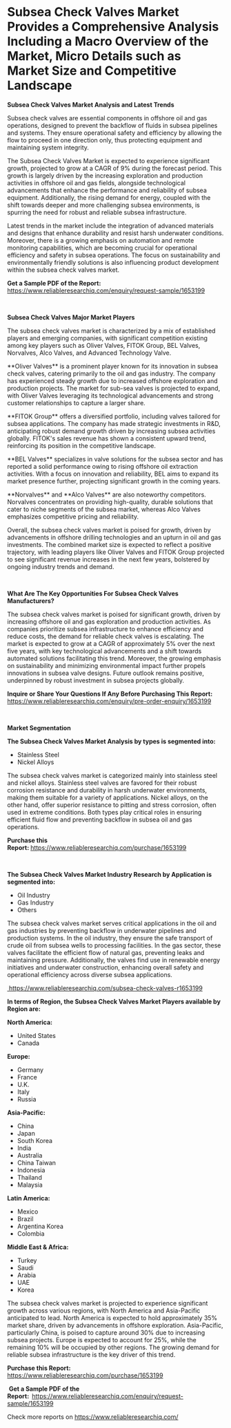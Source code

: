<p><h1>Subsea Check Valves Market Provides a Comprehensive Analysis Including a Macro Overview of the Market, Micro Details such as Market Size and Competitive Landscape</h1></p><p><strong>Subsea Check Valves Market Analysis and Latest Trends</strong></p>
<p><p>Subsea check valves are essential components in offshore oil and gas operations, designed to prevent the backflow of fluids in subsea pipelines and systems. They ensure operational safety and efficiency by allowing the flow to proceed in one direction only, thus protecting equipment and maintaining system integrity.</p><p>The Subsea Check Valves Market is expected to experience significant growth, projected to grow at a CAGR of 9% during the forecast period. This growth is largely driven by the increasing exploration and production activities in offshore oil and gas fields, alongside technological advancements that enhance the performance and reliability of subsea equipment. Additionally, the rising demand for energy, coupled with the shift towards deeper and more challenging subsea environments, is spurring the need for robust and reliable subsea infrastructure.</p><p>Latest trends in the market include the integration of advanced materials and designs that enhance durability and resist harsh underwater conditions. Moreover, there is a growing emphasis on automation and remote monitoring capabilities, which are becoming crucial for operational efficiency and safety in subsea operations. The focus on sustainability and environmentally friendly solutions is also influencing product development within the subsea check valves market.</p></p>
<p><strong>Get a Sample PDF of the Report:&nbsp;</strong> <a href="https://www.reliableresearchiq.com/enquiry/request-sample/1653199?utm_campaign=2297&utm_medium=2&utm_source=Github&utm_content=ia&utm_term=05032025&utm_id=subsea-check-valves">https://www.reliableresearchiq.com/enquiry/request-sample/1653199</a></p>
<p>&nbsp;</p>
<p><strong>Subsea Check Valves Major Market Players</strong></p>
<p><p>The subsea check valves market is characterized by a mix of established players and emerging companies, with significant competition existing among key players such as Oliver Valves, FITOK Group, BEL Valves, Norvalves, Alco Valves, and Advanced Technology Valve.</p><p>**Oliver Valves** is a prominent player known for its innovation in subsea check valves, catering primarily to the oil and gas industry. The company has experienced steady growth due to increased offshore exploration and production projects. The market for sub-sea valves is projected to expand, with Oliver Valves leveraging its technological advancements and strong customer relationships to capture a larger share.</p><p>**FITOK Group** offers a diversified portfolio, including valves tailored for subsea applications. The company has made strategic investments in R&D, anticipating robust demand growth driven by increasing subsea activities globally. FITOK's sales revenue has shown a consistent upward trend, reinforcing its position in the competitive landscape.</p><p>**BEL Valves** specializes in valve solutions for the subsea sector and has reported a solid performance owing to rising offshore oil extraction activities. With a focus on innovation and reliability, BEL aims to expand its market presence further, projecting significant growth in the coming years.</p><p>**Norvalves** and **Alco Valves** are also noteworthy competitors. Norvalves concentrates on providing high-quality, durable solutions that cater to niche segments of the subsea market, whereas Alco Valves emphasizes competitive pricing and reliability.</p><p>Overall, the subsea check valves market is poised for growth, driven by advancements in offshore drilling technologies and an upturn in oil and gas investments. The combined market size is expected to reflect a positive trajectory, with leading players like Oliver Valves and FITOK Group projected to see significant revenue increases in the next few years, bolstered by ongoing industry trends and demand.</p></p>
<p>&nbsp;</p>
<p><strong>What Are The Key Opportunities For Subsea Check Valves Manufacturers?</strong></p>
<p><p>The subsea check valves market is poised for significant growth, driven by increasing offshore oil and gas exploration and production activities. As companies prioritize subsea infrastructure to enhance efficiency and reduce costs, the demand for reliable check valves is escalating. The market is expected to grow at a CAGR of approximately 5% over the next five years, with key technological advancements and a shift towards automated solutions facilitating this trend. Moreover, the growing emphasis on sustainability and minimizing environmental impact further propels innovations in subsea valve designs. Future outlook remains positive, underpinned by robust investment in subsea projects globally.</p></p>
<p><strong>Inquire or Share Your Questions If Any Before Purchasing This Report:</strong> <a href="https://www.reliableresearchiq.com/enquiry/pre-order-enquiry/1653199?utm_campaign=2297&utm_medium=2&utm_source=Github&utm_content=ia&utm_term=05032025&utm_id=subsea-check-valves">https://www.reliableresearchiq.com/enquiry/pre-order-enquiry/1653199</a></p>
<p>&nbsp;</p>
<p><strong>Market Segmentation</strong></p>
<p><strong>The Subsea Check Valves Market Analysis by types is segmented into:</strong></p>
<p><ul><li>Stainless Steel</li><li>Nickel Alloys</li></ul></p>
<p><p>The subsea check valves market is categorized mainly into stainless steel and nickel alloys. Stainless steel valves are favored for their robust corrosion resistance and durability in harsh underwater environments, making them suitable for a variety of applications. Nickel alloys, on the other hand, offer superior resistance to pitting and stress corrosion, often used in extreme conditions. Both types play critical roles in ensuring efficient fluid flow and preventing backflow in subsea oil and gas operations.</p></p>
<p><strong>Purchase this Report:&nbsp;</strong><a href="https://www.reliableresearchiq.com/purchase/1653199?utm_campaign=2297&utm_medium=2&utm_source=Github&utm_content=ia&utm_term=05032025&utm_id=subsea-check-valves">https://www.reliableresearchiq.com/purchase/1653199</a></p>
<p>&nbsp;</p>
<p><strong>The Subsea Check Valves Market Industry Research by Application is segmented into:</strong></p>
<p><ul><li>Oil Industry</li><li>Gas Industry</li><li>Others</li></ul></p>
<p><p>The subsea check valves market serves critical applications in the oil and gas industries by preventing backflow in underwater pipelines and production systems. In the oil industry, they ensure the safe transport of crude oil from subsea wells to processing facilities. In the gas sector, these valves facilitate the efficient flow of natural gas, preventing leaks and maintaining pressure. Additionally, the valves find use in renewable energy initiatives and underwater construction, enhancing overall safety and operational efficiency across diverse subsea applications.</p></p>
<p><a href="https://www.reliableresearchiq.com/subsea-check-valves-r1653199?utm_campaign=2297&utm_medium=2&utm_source=Github&utm_content=ia&utm_term=05032025&utm_id=subsea-check-valves">&nbsp;https://www.reliableresearchiq.com/subsea-check-valves-r1653199</a></p>
<p><strong>In terms of Region, the Subsea Check Valves Market Players available by Region are:</strong></p>
<p>
    <p> <strong> North America: </strong>
        <ul>
            <li>United States</li>
            <li>Canada</li>
        </ul>
        </p> 
    <p> <strong> Europe: </strong>
        <ul>
            <li>Germany</li>
            <li>France</li>
            <li>U.K.</li>
            <li>Italy</li>
            <li>Russia</li>
        </ul>
        </p> 
    <p> <strong> Asia-Pacific: </strong>
        <ul>
            <li>China</li>
            <li>Japan</li>
            <li>South Korea</li>
            <li>India</li>
            <li>Australia</li>
            <li>China Taiwan</li>
            <li>Indonesia</li>
            <li>Thailand</li>
            <li>Malaysia</li>
        </ul>
        </p> 
    <p> <strong> Latin America: </strong>
        <ul>
            <li>Mexico</li>
            <li>Brazil</li>
            <li>Argentina Korea</li>
            <li>Colombia</li>
        </ul>
        </p> 
    <p> <strong> Middle East & Africa: </strong>
        <ul>
            <li>Turkey</li>
            <li>Saudi</li>
            <li>Arabia</li>
            <li>UAE</li>
            <li>Korea</li>
        </ul>
    </p>
    </p>
<p><p>The subsea check valves market is projected to experience significant growth across various regions, with North America and Asia-Pacific anticipated to lead. North America is expected to hold approximately 35% market share, driven by advancements in offshore exploration. Asia-Pacific, particularly China, is poised to capture around 30% due to increasing subsea projects. Europe is expected to account for 25%, while the remaining 10% will be occupied by other regions. The growing demand for reliable subsea infrastructure is the key driver of this trend.</p></p>
<p><strong>Purchase this Report: </strong><a href="https://www.reliableresearchiq.com/purchase/1653199?utm_campaign=2297&utm_medium=2&utm_source=Github&utm_content=ia&utm_term=05032025&utm_id=subsea-check-valves">https://www.reliableresearchiq.com/purchase/1653199</a></p>
<p>&nbsp;<strong>Get a Sample PDF of the Report:&nbsp;&nbsp;</strong><a href="https://www.reliableresearchiq.com/enquiry/request-sample/1653199?utm_campaign=2297&utm_medium=2&utm_source=Github&utm_content=ia&utm_term=05032025&utm_id=subsea-check-valves">https://www.reliableresearchiq.com/enquiry/request-sample/1653199</a></p>
<p><strong></strong></p>
<p>Check more reports on <a href="https://www.reliableresearchiq.com/?utm_campaign=2297&utm_medium=2&utm_source=Github&utm_content=ia&utm_term=05032025&utm_id=subsea-check-valves">https://www.reliableresearchiq.com/</a></p>